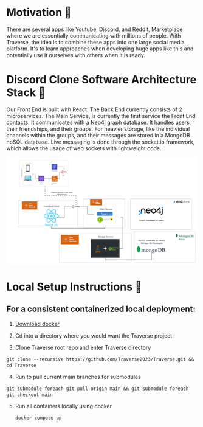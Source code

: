 # Motivation 👋

  There are several apps like Youtube, Discord, and Reddit, Marketplace where we are essentially communicating with millions of people. With Traverse, the idea is to combine these apps into one large social media platform. It's to learn approaches when developing huge apps like this and potentially use it ourselves with others when it is ready.


# Discord Clone Software Architecture Stack 👋

  Our Front End is built with React. The Back End currently consists of 2 microservices. The Main Service, is currently the first service the Front End contacts. It communicates with a Neo4j graph database. It handles users, their friendships, and their groups. For heavier storage, like the individual channels within the groups, and their messages are stored in a MongoDB noSQL database. Live messaging is done through the socket.io framework, which allows the usage of web sockets with lightweight code. 

![Alt text](https://github.com/Traverse2023/.github/blob/d2893b42b710dc1502dfd6aa7d46c5a24e19a65e/profile/Traverse%20Architecture-2.png)

# Local Setup Instructions 👋

## For a consistent containerized local deployment:

1. [Download docker](https://www.docker.com/products/docker-desktop/)
   
2. Cd into a directory where you would want the Traverse project

3. Clone Traverse root repo and enter Traverse directory

  ```
  git clone --recursive https://github.com/Traverse2023/Traverse.git && cd Traverse
  ```

4. Run to pull current main branches for submodules
  ```
  git submodule foreach git pull origin main && git submodule foreach git checkout main
  ```

 
5. Run all containers locally using docker

   ```
   docker compose up
   ```
